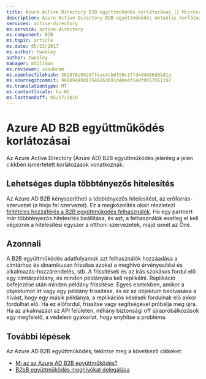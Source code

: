 ```yaml
---
title: Azure Active Directory B2B együttműködés korlátozásai |} Microsoft Docs
description: Azure Active Directory B2B együttműködés aktuális korlátozásai
services: active-directory
ms.service: active-directory
ms.component: B2B
ms.topic: article
ms.date: 05/23/2017
ms.author: twooley
author: twooley
manager: mtillman
ms.reviewer: sasubram
ms.openlocfilehash: 562076e9529ffeac4cb0f99c1ffd4d4866d0bd1a
ms.sourcegitcommit: 96089449d17548263691d40e4f1e8f9557561197
ms.translationtype: MT
ms.contentlocale: hu-HU
ms.lasthandoff: 05/17/2018
---
```

# <a name="limitations-of-azure-ad-b2b-collaboration"></a>Azure AD B2B együttműködés korlátozásai
Az Azure Active Directory (Azure AD) B2B együttműködés jelenleg a jelen cikkben ismertetett korlátozások vonatkoznak.

## <a name="possible-double-multi-factor-authentication"></a>Lehetséges dupla többtényezős hitelesítés
Az Azure AD B2B kényszerítheti a többtényezős hitelesítést, az erőforrás-szervezet (a hívja fel szervezet). Ez a megközelítés okait részletezi [feltételes hozzáférés a B2B együttműködés felhasználók](conditional-access.md). Ha egy partnert már többtényezős hitelesítés beállítása, és azt, a felhasználók esetleg el kell végeznie a hitelesítési egyszer a otthoni szervezetek, majd ismét az Öné.

## <a name="instant-on"></a>Azonnali
A B2B együttműködés adatfolyamok azt felhasználók hozzáadása a címtárhoz és dinamikusan frissítse azokat a meghívó érvényesítési és alkalmazás-hozzárendelés, stb. A frissítések és az írás szokásos fordul elő egy címtárpéldány, és minden példányára kell replikálni. Replikáció befejezése után minden példány frissítése. Egyes esetekben, amikor a objektumot írt vagy egy példány frissítése, és ez az objektum beolvasása a hívást, hogy egy másik példánya, a replikációs késések fordulnak elő akkor fordulhat elő. Ha ez előfordul, frissítse vagy segítségével próbálja meg újra. Ha az alkalmazást az API felületen, néhány biztonsági off újrapróbálkozások egy megfelelő, a védelem gyakorlat, hogy enyhítse a probléma.

## <a name="next-steps"></a>További lépések

Az Azure AD B2B együttműködés, tekintse meg a következő cikkeket:

- [Mi az az Azure AD B2B együttműködés?](what-is-b2b.md)
- [B2bB együttműködés meghívókat delegálása](delegate-invitations.md)

